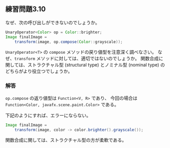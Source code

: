## 練習問題3.10

なぜ、次の呼び出しができないのでしょうか。

```java
UnaryOperator<Color> op = Color::brighter;
Image finalImage = 
    transform(image, op.compose(Color::grayscale));
```

`UnaryOperator<T>` の `compose` メソッドの戻り値型を注意深く調べなさい。
なぜ、`transform` メソッドに対しては、適切ではないのでしょうか。
関数合成に関しては、ストラクチャル型 (structural type) とノミナル型 (nominal type) のどちらがより役立つでしょうか。

### 解答

`op.compose` の返り値型は `Function<V, R>` であり、
今回の場合は `Function<Color, javafx.scene.paint.Color>` である。 

下記のようにすれば、エラーにならない。
```java
Image finalImage =
    transform(image, color -> color.brighter().grayscale());
```

関数合成に関しては、ストラクチャル型の方が柔軟である。
